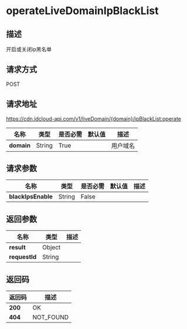# operateLiveDomainIpBlackList


## 描述
开启或关闭ip黑名单

## 请求方式
POST

## 请求地址
https://cdn.jdcloud-api.com/v1/liveDomain/{domain}/ipBlackList:operate

|名称|类型|是否必需|默认值|描述|
|---|---|---|---|---|
|**domain**|String|True| |用户域名|

## 请求参数
|名称|类型|是否必需|默认值|描述|
|---|---|---|---|---|
|**blackIpsEnable**|String|False| | |


## 返回参数
|名称|类型|描述|
|---|---|---|
|**result**|Object| |
|**requestId**|String| |


## 返回码
|返回码|描述|
|---|---|
|**200**|OK|
|**404**|NOT_FOUND|
